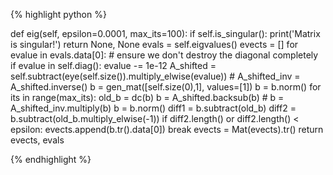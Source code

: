 {% highlight python %}

def eig(self, epsilon=0.0001, max_its=100):
    if self.is_singular():
        print('Matrix is singular!')
        return None, None
    evals = self.eigvalues()
    evects = []
    for evalue in evals.data[0]:
        # ensure we don't destroy the diagonal completely
        if evalue in self.diag():
            evalue -= 1e-12
        A_shifted = self.subtract(eye(self.size()).multiply_elwise(evalue))
        # A_shifted_inv = A_shifted.inverse()
        b = gen_mat([self.size(0),1], values=[1])
        b = b.norm()
        for its in range(max_its):
            old_b = dc(b)
            b = A_shifted.backsub(b)
            # b = A_shifted_inv.multiply(b)
            b = b.norm()
            diff1 = b.subtract(old_b)
            diff2 = b.subtract(old_b.multiply_elwise(-1))
            if diff2.length() or diff2.length() < epsilon:
                evects.append(b.tr().data[0])
                break
    evects = Mat(evects).tr()
    return evects, evals

{% endhighlight %}
